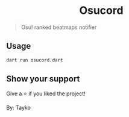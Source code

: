 <h1 align="center">Osucord</h1>
<p>
</p>

> Osu! ranked beatmaps notifier

## Usage

```sh
dart run osucord.dart
```

## Show your support

Give a ⭐️ if you liked the project!


By: Tayko

